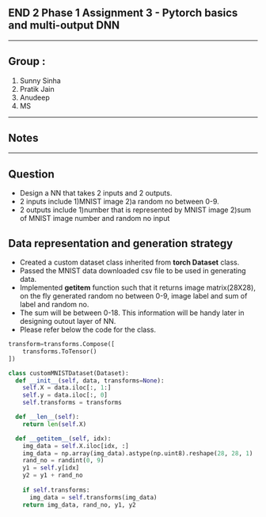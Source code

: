 
## END 2 Phase 1 Assignment 3 - Pytorch basics and multi-output DNN
------------------------------------------------------------------------------------------------------------

## Group : 
1. Sunny Sinha
2. Pratik Jain
3. Anudeep
4. MS

----------------------
## Notes 
---------------------------------------------------------------------------------------------------------------------------

## Question
* Design a NN that takes 2 inputs and 2 outputs.
* 2 inputs include 1)MNIST image 2)a random no between 0-9.
* 2 outputs include 1)number that is represented by MNIST image  2)sum of MNIST image number and random no input

## Data representation and generation strategy
* Created a custom dataset class inherited from __torch Dataset__ class.
* Passed the MNIST data downloaded csv file to be used in generating data.
* Implemented __getitem__ function such that it returns image matrix(28X28), on the fly generated random no between 0-9, image label and sum of label and random no.
* The sum will be between 0-18. This information will be handy later in designing outout layer of NN.
* Please refer below the code for the class.


```py
transform=transforms.Compose([
    transforms.ToTensor()
])

class customMNISTDataset(Dataset):
  def __init__(self, data, transforms=None):
    self.X = data.iloc[:, 1:]
    self.y = data.iloc[:, 0]
    self.transforms = transforms

  def __len__(self):
    return len(self.X)

  def __getitem__(self, idx):
    img_data = self.X.iloc[idx, :]
    img_data = np.array(img_data).astype(np.uint8).reshape(28, 28, 1)
    rand_no = randint(0, 9)
    y1 = self.y[idx]
    y2 = y1 + rand_no
    
    if self.transforms:
      img_data = self.transforms(img_data)
    return img_data, rand_no, y1, y2
```
